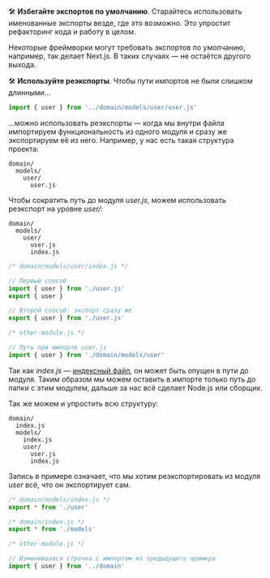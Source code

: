 🛠 **Избегайте экспортов по умолчанию**. Старайтесь использовать именованные экспорты везде, где это возможно. Это упростит рефакторинг кода и работу в целом.

Некоторые фреймворки могут требовать экспортов по умолчанию, например, так делает Next.js. В таких случаях — не остаётся другого выхода.

🛠 **Используйте реэкспорты**. Чтобы пути импортов не были слишком длинными…

```javascript
import { user } from '../domain/models/user/user.js'
```

…можно использовать реэкспорты — когда мы внутри файла импортируем функциональность из одного модуля и сразу же экспортируем её из него. Например, у нас есть такая структура проекта:

```plaintext
domain/
  models/
    user/
      user.js
```

Чтобы сократить путь до модуля _user.js_, можем использовать реэкспорт на уровне _user/_:

```plaintext
domain/
  models/
    user/
      user.js
      index.js
```

```javascript
/* domain/models/user/index.js */

// Первый способ
import { user } from './user.js'
export { user }

// Второй способ: экспорт сразу же
export { user } from './user.js'

/* other-module.js */

// Путь при импорте user.js
import { user } from './domain/models/user'
```

Так как _index.js_ — [индексный файл](https://nodejs.org/api/modules.html#modules_folders_as_modules), он может быть опущен в пути до модуля. Таким образом мы можем оставить в импорте только путь до папки с этим модулем, дальше за нас всё сделает Node.js или сборщик.

Так же можем и упростить всю структуру:

```plaintext
domain/
  index.js
  models/
    index.js
    user/
      user.js
      index.js
```

Запись в примере означает, что мы хотим реэкспортировать из модуля _user_ всё, что он экспортирует сам.

```javascript
/* domain/models/index.js */
export * from './user'

/* domain/index.js */
export * from './models'

/* other-module.js */

// Изменившаяся строчка с импортом из предыдущего примера
import { user } from '../domain'
```
